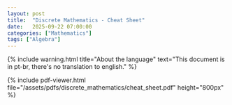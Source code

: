 ```yaml
---
layout: post
title:  "Discrete Mathematics - Cheat Sheet"
date:   2025-09-22 07:00:00
categories: ["Mathematics"]
tags: ["Algebra"]
---
```


{% include warning.html 
   title="About the language" 
   text="This document is in pt-br, there's no translation to english." %}
 
{% include pdf-viewer.html file="/assets/pdfs/discrete_mathematics/cheat_sheet.pdf" height="800px" %}
